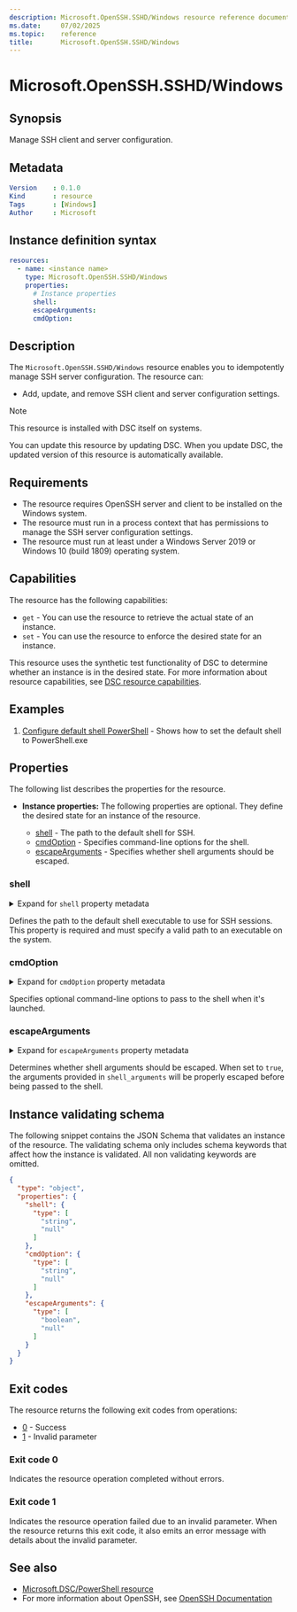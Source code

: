 ```yaml
---
description: Microsoft.OpenSSH.SSHD/Windows resource reference documentation
ms.date:     07/02/2025
ms.topic:    reference
title:       Microsoft.OpenSSH.SSHD/Windows
---
```


# Microsoft.OpenSSH.SSHD/Windows

## Synopsis

Manage SSH client and server configuration.

## Metadata

```yaml
Version    : 0.1.0
Kind       : resource
Tags       : [Windows]
Author     : Microsoft
```

## Instance definition syntax

```yaml
resources:
  - name: <instance name>
    type: Microsoft.OpenSSH.SSHD/Windows
    properties:
      # Instance properties
      shell: 
      escapeArguments:
      cmdOption:
```

## Description

The `Microsoft.OpenSSH.SSHD/Windows` resource enables you to idempotently manage SSH server
configuration. The resource can:

- Add, update, and remove SSH client and server configuration settings.

> [!NOTE]
> This resource is installed with DSC itself on systems.
>
> You can update this resource by updating DSC. When you update DSC, the updated version of this
> resource is automatically available.

## Requirements

- The resource requires OpenSSH server and client to be installed on the Windows system.
- The resource must run in a process context that has permissions to manage the SSH server
  configuration settings.
- The resource must run at least under a Windows Server 2019 or Windows 10 (build 1809)
  operating system.

## Capabilities

The resource has the following capabilities:

- `get` - You can use the resource to retrieve the actual state of an instance.
- `set` - You can use the resource to enforce the desired state for an instance.

This resource uses the synthetic test functionality of DSC to determine whether an instance is in
the desired state. For more information about resource capabilities, see
[DSC resource capabilities][00].

## Examples

<!-- Example definitions would need to be created as separate files -->

1. [Configure default shell PowerShell][01] - Shows how to set the default shell to PowerShell.exe

## Properties

The following list describes the properties for the resource.

- **Instance properties:** <a id="instance-properties"></a> The following properties are optional.
  They define the desired state for an instance of the resource.

  - [shell](#shell) - The path to the default shell for SSH.
  - [cmdOption](#cmdOption) - Specifies command-line options for the shell.
  - [escapeArguments](#escapeArguments) - Specifies whether shell arguments should be escaped.

### shell

<details><summary>Expand for <code>shell</code> property metadata</summary>

```yaml
Type             : string, null
IsRequired       : false
IsKey            : false
IsReadOnly       : false
IsWriteOnly      : false
```

</details>

Defines the path to the default shell executable to use for SSH sessions.
This property is required and must specify a valid path to an executable on the system.

### cmdOption

<details><summary>Expand for <code>cmdOption</code> property metadata</summary>

```yaml
Type             : string, null
IsRequired       : false
IsKey            : false
IsReadOnly       : false
IsWriteOnly      : false
```

</details>

Specifies optional command-line options to pass to the shell when it's launched.

### escapeArguments

<details><summary>Expand for <code>escapeArguments</code> property metadata</summary>

```yaml
Type             : boolean, null
IsRequired       : false
IsKey            : false
IsReadOnly       : false
IsWriteOnly      : false
```

</details>

Determines whether shell arguments should be escaped. When set to `true`, the arguments provided
in `shell_arguments` will be properly escaped before being passed to the shell.

## Instance validating schema

The following snippet contains the JSON Schema that validates an instance of the resource. The
validating schema only includes schema keywords that affect how the instance is validated. All
non validating keywords are omitted.

```json
{
  "type": "object",
  "properties": {
    "shell": {
      "type": [
        "string",
        "null"
      ]
    },
    "cmdOption": {
      "type": [
        "string",
        "null"
      ]
    },
    "escapeArguments": {
      "type": [
        "boolean",
        "null"
      ]
    }
  }
}
```

## Exit codes

The resource returns the following exit codes from operations:

- [0](#exit-code-0) - Success
- [1](#exit-code-1) - Invalid parameter

### Exit code 0

Indicates the resource operation completed without errors.

### Exit code 1

Indicates the resource operation failed due to an invalid parameter. When the resource returns this
exit code, it also emits an error message with details about the invalid parameter.

## See also

- [Microsoft.DSC/PowerShell resource][02]
- For more information about OpenSSH, see [OpenSSH Documentation][03]

<!-- Link definitions -->
[00]: ../../../../../concepts/resources/capabilities.md
[01]: ./examples/configure-default-shell-powershell.md
[02]: ../../../DSC/PowerShell/index.md
[03]: /windowsserverdocs/WindowsServerDocs/administration/OpenSSH/openssh-overview
